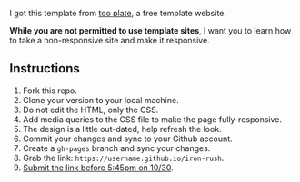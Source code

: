 I got this template from [too plate](http://www.tooplate.com/view/2034-iron-rush), a free template website.

**While you are not permitted to use template sites**, I want you to learn how to take a non-responsive site and make it responsive.

## Instructions

1. Fork this repo.
2. Clone your version to your local machine.
3. Do not edit the HTML, only the CSS.
4. Add media queries to the CSS file to make the page fully-responsive.
5. The design is a little out-dated, help refresh the look.
6. Commit your changes and sync to your Github account.
7. Create a `gh-pages` branch and sync your changes.
8. Grab the link: `https://username.github.io/iron-rush`.
9. [Submit the link before 5:45pm on 10/30](https://docs.google.com/forms/d/1xrycQCAv0LnlLZQVPMSv49dsD2bV3GA48Trw7eyUX_4/viewform).
